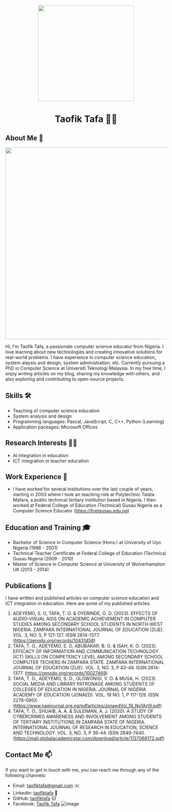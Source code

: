 

<div align="center"><img src="https://github.com/taofiktafa/taofiktafa/assets/162001740/423fb7dd-740b-432f-90a4-c2b3ef7bca33" width="300"></div>
<h1 align="center">Taofik Tafa 👨‍💻</h1>

## About Me 🚀
<div align="center"><img src="https://github.com/taofiktafa/BDM/assets/51344005/ffaa458f-d247-48f9-86f6-c4f88ebefaa5" width="600" /></div>

Hi, I'm Taofik Tafa, a passionate computer science educator from Nigeria. I love learning about new technologies and creating innovative solutions for real-world problems. I have experience in computer science education, system alaysis and design,  system administration, etc. Currently pursuing a PhD in Computer Science at Universiti Teknologi Malaysia. In my free time, I enjoy writing articles on my blog, sharing my knowledge with others, and also exploring and contributing to open-source projects.

## Skills 🛠️

- Teaching of computer science education
- System analysis and design
- Programming languages: Pascal, JavaScript, C, C++, Python (Learning)
- Application packages: Microsoft Offices

## Research Interests 👨‍💻
-  AI integration in education
-  ICT integration in teacher education

## Work Experience 💼

- I have worked for several institutions over the last couple of years, starting in 2003 where I took an teaching role at Polytechnic Talata Mafara, a public technical tertiary institution based in Nigeria. I then worked at Federal College of Education (Technical) Gusau Nigeria as a Computer Science Educator (https://fcetgusau.edu.ng)

## Education and Training 🎓

- Bachelor of Science in Computer Science (Hons.) at University of Uyo Nigeria (1996 - 2001)
- Technical Teacher Certificate at Federal College of Education (Technica) Gusau Nigeria (2009 - 2010)
- Master of Science in Computer Science at University of Wolverhampton UK (2013 - 2014)

## Publications 📝

I have written and published articles on computer science education and ICT integration in education. Here are some of my published articles:

1.	ADEYEMO, S. O, TAFA, T. O. & OYERINDE, O. O. (2023). EFFECTS OF AUDIO-VISUAL AIDS ON ACADEMIC ACHIEVEMENT IN COMPUTER STUDIES AMONG SECONDARY SCHOOL STUDENTS IN NORTH-WEST NIGERIA. ZAMFARA INTERNATIONAL JOURNAL OF EDUCATION (ZIJE). VOL. 3, NO. 5, P 121-127. ISSN 2814-1377. (https://zenodo.org/records/10431458)
2.	TAFA, T. O., ADEYEMO, S. O, ABUBAKAR, B. O. & ISAH, K. O. (2023). EFFICACY OF INFORMATION AND COMMUNICATION TECHNOLOGY (ICT) SKILLS ON COMPETENCY LEVEL AMONG SECONDARY SCHOOL COMPUTER TECHERS IN ZAMFARA STATE. ZAMFARA INTERNATIONAL JOURNAL OF EDUCATION (ZIJE). VOL. 3, NO. 3, P 43-49. ISSN 2814-1377. (https://zenodo.org/records/10027469)
3.	TAFA, T. O., ADEYEMO, S. O., OLOWONISI, V. O. & MUSA, H. (2023). SOCIAL MEDIA AND LIBRARY PATRONAGE AMONG STUDENTS OF COLLEGES OF EDUCATION IN NIGERIA. JOURNAL OF NIGERIA ACADEMY OF EDUCATION (JONAED). VOL. 19 NO. 1, P 117-129.  ISSN 2278-095X. (https://www.naejournal.org.ng/pdfarticles/JonaedVol_19_No1Art9.pdf)
4.	TAFA, T. O., SHUAIB, A. A. & SULEIMAN, A. J. (2020). A STUDY OF CYBERCRIMES AWARENESS AND INVOLVEMENT AMONG STUDENTS OF TERTIARY INSTITUTIONS IN ZAMFARA STATE OF NIGERIA. INTERNATIONAL JOURNAL OF RESEARCH IN EDUCATION, SCIENCE AND TECHNOLOGY. VOL. 3, NO. 3, P 36-44. ISSN 2649-7440. (https://mail.globalacademicstar.com/download/article/1137068172.pdf)


## Contact Me 📫

If you want to get in touch with me, you can reach me through any of the following channels:

- Email: taofiktafa@gmail.com ✉️
- LinkedIn: [taofiktafa](https://www.linkedin.com/in/taofiktafa/) 💼
- GitHub: [taofiktafa](https://github.com/taofiktafa) 🐱
- Facebook: [Taofik Tafa](https://www.facebook.com/taofiktafa) ![image](https://github.com/taofiktafa/taofiktafa/assets/162001740/0c096f46-6197-4ee3-869f-6c6758903c48)




